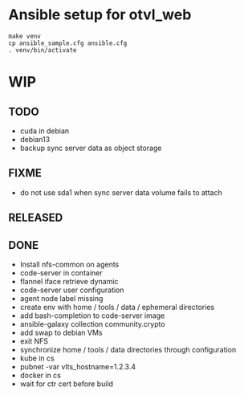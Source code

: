 # Ansible setup for otvl_web

    make venv
    cp ansible_sample.cfg ansible.cfg
    . venv/bin/activate

# WIP

## TODO

- cuda in debian
- debian13
- backup sync server data as object storage

## FIXME

- do not use sda1 when sync server data volume fails to attach

## RELEASED
  
## DONE

- Install nfs-common on agents
- code-server in container
- flannel iface retrieve dynamic
- code-server user configuration
- agent node label missing
- create env with home / tools / data / ephemeral directories
- add bash-completion to code-server image
- ansible-galaxy collection community.crypto
- add swap to debian VMs
- exit NFS
- synchronize home / tools / data directories through configuration
- kube in cs
- pubnet -var vlts_hostname=1.2.3.4
- docker in cs
- wait for ctr cert before build
